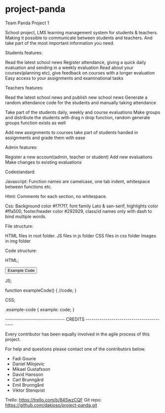 # project-panda
Team Panda Project 1

School project, LMS learning management system for students & teachers. Making it possible to communicate between students and teachers.
And take part of the most important information you need.


Students features:

Read the latest school news
Register attendance, giving a quick daily evaluation and sending in a weekly evaluation
Read about your courses(planning etc), give feedback on courses with a longer evaluation
Easy access to your assignments and examinational tasks


Teachers features:

Read the latest school news and publish new school news
Generate a random attendance code for the students and manually taking
attendance

Take part of the students daily, weekly and course evaluations
Make groups and distribute the students with drag n drop function, random
generate groups function exists as well

Add new assignments to courses
take part of students handed in assignments and grade them with ease


Admin features:

Register a new account(admin, teacher or student)
Add new evaluations
Make changes to existing evaluations

Codestandard:

Javascript: Function names are camelcase, one tab indent, whitespace between functions etc.

Html:       Comments for each section, no whitespace.

Css:        Background color #f7f7f7, font family Lato & san-serif, highlights color #ffa500,
            footer/header color #292929, class/id names only with dash to bind multiple words.


File structure:

HTML files in root folder.
JS files in js folder
CSS files in css folder
Images in img folder

Code structure:

HTML;

<div class="example-code">
  <input type="button" onclick="exampleCode()" value="Example Code">
</div>

JS;

function exampleCode() {
  //code;
}  

CSS;

.example-code {
  example: code;
}

------------------------------ CREDITS -----------------------------------------

Every contributor has been equally involved in the agile process of this project.

For help and questions please contact one of the contributors below.

* Fadi Gourie
* Daniel Milojevic
* Mikael Gustafsson
* David Hansson
* Carl Brunngård
* Emil Brunngård
* Viktor Stenqvist


Trello: https://trello.com/b/84SwzCQF
Git repo: https://github.com/dakioso/project-panda.git
